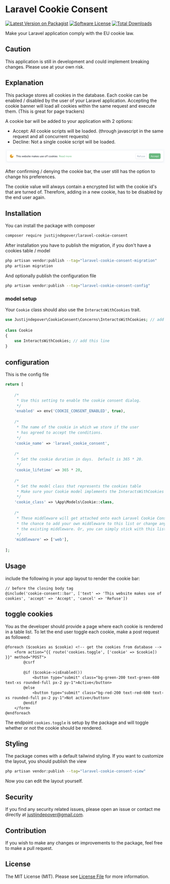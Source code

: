 # Laravel Cookie Consent

[![Latest Version on Packagist](https://img.shields.io/packagist/v/justijndepover/laravel-cookie-consent.svg?style=flat-square)](https://packagist.org/packages/justijndepover/laravel-cookie-consent)
[![Software License](https://img.shields.io/badge/license-MIT-brightgreen.svg?style=flat-square)](LICENSE.md)
[![Total Downloads](https://img.shields.io/packagist/dt/justijndepover/laravel-cookie-consent.svg?style=flat-square)](https://packagist.org/packages/justijndepover/laravel-cookie-consent)

Make your Laravel application comply with the EU cookie law.

## Caution
This application is still in development and could implement breaking changes. Please use at your own risk.

## Explanation
This package stores all cookies in the database. Each cookie can be enabled / disabled by the user of your Laravel application.
Accepting the cookie banner will load all cookies within the same request and execute them. (This is great for page trackers)

A cookie bar will be added to your application with 2 options:
- Accept: All cookie scripts will be loaded. (through javascript in the same request and all concurrent requests)
- Decline: Not a single cookie script will be loaded.

![dialog](https://raw.githubusercontent.com/justijndepover/laravel-cookie-consent/master/docs/screenshot.png)

After confirming / denying the cookie bar, the user still has the option to change his preferences.

The cookie value will always contain a encrypted list with the cookie id's that are turned of. Therefore, adding in a new cookie, has to be disabled by the end user again.

## Installation
You can install the package with composer
```sh
composer require justijndepover/laravel-cookie-consent
```

After installation you have to publish the migration, if you don't have a cookies table / model
```sh
php artisan vendor:publish --tag="laravel-cookie-consent-migration"
php artisan migration
```

And optionally publish the configuration file
```sh
php artisan vendor:publish --tag="laravel-cookie-consent-config"
```

### model setup
Your `Cookie` class should also use the `InteractsWithCookies` trait.
```php
use Justijndepover\CookieConsent\Concerns\InteractsWithCookies; // add this line

class Cookie
{
    use InteractsWithCookies; // add this line
}
```

## configuration
This is the config file
```php
return [

    /*
     * Use this setting to enable the cookie consent dialog.
     */
    'enabled' => env('COOKIE_CONSENT_ENABLED', true),

    /*
     * The name of the cookie in which we store if the user
     * has agreed to accept the conditions.
     */
    'cookie_name' => 'laravel_cookie_consent',

    /*
     * Set the cookie duration in days.  Default is 365 * 20.
     */
    'cookie_lifetime' => 365 * 20,

    /*
     * Set the model class that represents the cookies table
     * Make sure your Cookie model implements the InteractsWithCookies trait
     */
    'cookie_class' => \App\Models\Cookie::class,

    /*
     * These middleware will get attached onto each Laravel Cookie Consent route, giving you
     * the chance to add your own middleware to this list or change any of
     * the existing middleware. Or, you can simply stick with this list.
     */
    'middleware' => ['web'],

];
```

## Usage
include the following in your app layout to render the cookie bar:
```blade
// before the closing body tag
@include('cookie-consent::bar', ['text' => 'This website makes use of cookies', 'accept' => 'Accept', 'cancel' => 'Refuse'])
```

## toggle cookies
You as the developer should provide a page where each cookie is rendered in a table list. To let the end user toggle each cookie, make a post request as followed:
```blade
@foreach ($cookies as $cookie) <!-- get the cookies from database -->
    <form action="{{ route('cookies.toggle', ['cookie' => $cookie]) }}" method="POST">
        @csrf

        @if ($cookie->isEnabled())
            <button type="submit" class="bg-green-200 text-green-600 text-xs rounded-full px-2 py-1">Active</button>
        @else
            <button type="submit" class="bg-red-200 text-red-600 text-xs rounded-full px-2 py-1">Not active</button>
        @endif
    </form>
@endforeach
```

The endpoint `cookies.toggle` is setup by the package and will toggle whether or not the cookie should be rendered.

## Styling
The package comes with a default tailwind styling. If you want to customize the layout, you should publish the view
```sh
php artisan vendor:publish --tag="laravel-cookie-consent-view"
```

Now you can edit the layout yourself.

## Security
If you find any security related issues, please open an issue or contact me directly at [justijndepover@gmail.com](justijndepover@gmail.com).

## Contribution
If you wish to make any changes or improvements to the package, feel free to make a pull request.

## License
The MIT License (MIT). Please see [License File](LICENSE.md) for more information.
